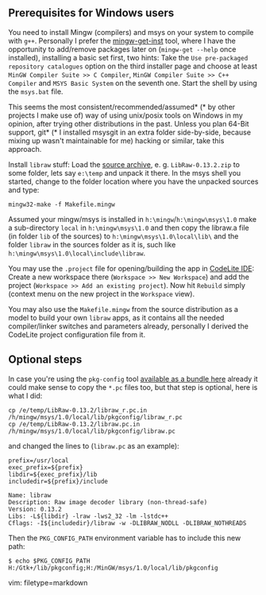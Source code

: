 Prerequisites for Windows users
---

You need to install Mingw (compilers) and msys on your system to compile with `g++`. Personally I prefer the [mingw-get-inst](http://sourceforge.net/projects/mingw/files/Automated%20MinGW%20Installer/mingw-get-inst/) tool, where I have the opportunity to add/remove packages later on (`mingw-get --help` once installed), installing a basic set first, two hints: Take the `Use pre-packaged repository catalogues` option on the third installer page and choose at least `MinGW Compiler Suite >> C Compiler`, `MinGW Compiler Suite >> C++ Compiler` and `MSYS Basic System` on the seventh one. Start the shell by using the `msys.bat` file.

This seems the most consistent/recommended/assumed* (* by other projects I make use of) way of using unix/posix tools on Windows in my opinion, after trying other distributions in the past. Unless you plan 64-Bit support, git* (* I installed msysgit in an extra folder side-by-side, because mixing up wasn't maintainable for me) hacking or similar, take this approach.

Install `libraw` stuff: Load the [source archive](http://www.libraw.org/download#stable), e. g. `LibRaw-0.13.2.zip` to some folder, lets say `e:\temp` and unpack it there. In the msys shell you started, change to the folder location where you have the unpacked sources and type:

    mingw32-make -f Makefile.mingw

Assumed your mingw/msys is installed in `h:\mingw`/`h:\mingw\msys\1.0` make a sub-directory `local` in `h:\mingw\msys\1.0` and then copy the libraw.a file (in folder `lib` of the sources) to `h:\mingw\msys\1.0\local\lib\` and the folder `libraw` in the sources folder as it is, such like `h:\mingw\msys\1.0\local\include\libraw`.

You may use the `.project` file for opening/building the app in [CodeLite IDE](http://www.codelite.org/): Create a new workspace there (`Workspace >> New Workspace`) and add the project (`Workspace >> Add an existing project`). Now hit `Rebuild` simply (context menu on the new project in the `Workspace` view).

You may also use the `Makefile.mingw` from the source distribution as a model to build your own `libraw` apps, as it contains all the needed compiler/linker switches and parameters already, personally I derived the CodeLite project configuration file from it.

Optional steps
---

In case you're using the `pkg-config` tool [available as a bundle here](http://ftp.gnome.org/pub/GNOME/binaries/win32/glade3/3.6/glade3-3.6.7-with-GTK+.exe) already it could make sense to copy the `*.pc` files too, but that step is optional, here is what I did:

    cp /e/temp/LibRaw-0.13.2/libraw_r.pc.in /h/mingw/msys/1.0/local/lib/pkgconfig/libraw_r.pc
	cp /e/temp/LibRaw-0.13.2/libraw.pc.in /h/mingw/msys/1.0/local/lib/pkgconfig/libraw.pc

and changed the lines to (`libraw.pc` as an example):

    prefix=/usr/local
	exec_prefix=${prefix}
	libdir=${exec_prefix}/lib
	includedir=${prefix}/include
	
	Name: libraw
	Description: Raw image decoder library (non-thread-safe)
	Version: 0.13.2
	Libs: -L${libdir} -lraw -lws2_32 -lm -lstdc++
	Cflags: -I${includedir}/libraw -w -DLIBRAW_NODLL -DLIBRAW_NOTHREADS

Then the `PKG_CONFIG_PATH` environment variable has to include this new path:
    
    $ echo $PKG_CONFIG_PATH
	H:/Gtk+/lib/pkgconfig;H:/MinGW/msys/1.0/local/lib/pkgconfig

vim: filetype=markdown
